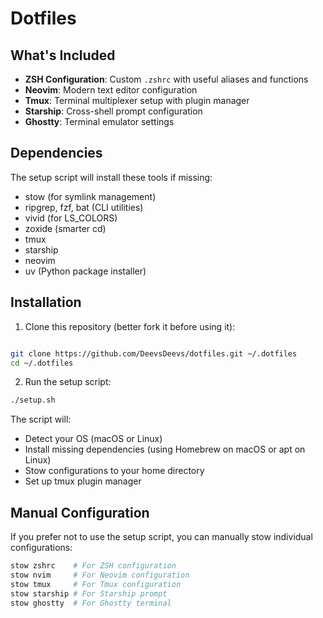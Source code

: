 # Dotfiles

## What's Included

- **ZSH Configuration**: Custom `.zshrc` with useful aliases and functions
- **Neovim**: Modern text editor configuration
- **Tmux**: Terminal multiplexer setup with plugin manager
- **Starship**: Cross-shell prompt configuration
- **Ghostty**: Terminal emulator settings

## Dependencies

The setup script will install these tools if missing:

- stow (for symlink management)
- ripgrep, fzf, bat (CLI utilities)
- vivid (for LS_COLORS)
- zoxide (smarter cd)
- tmux
- starship
- neovim
- uv (Python package installer)

## Installation

1. Clone this repository (better fork it before using it):

```bash

git clone https://github.com/DeevsDeevs/dotfiles.git ~/.dotfiles
cd ~/.dotfiles
```

2. Run the setup script:

```bash
./setup.sh
```

The script will:

- Detect your OS (macOS or Linux)
- Install missing dependencies (using Homebrew on macOS or apt on Linux)
- Stow configurations to your home directory
- Set up tmux plugin manager

## Manual Configuration

If you prefer not to use the setup script, you can manually stow individual configurations:

```bash
stow zshrc    # For ZSH configuration
stow nvim     # For Neovim configuration 
stow tmux     # For Tmux configuration
stow starship # For Starship prompt
stow ghostty  # For Ghostty terminal
```

